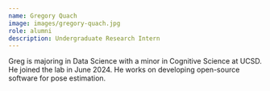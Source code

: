 ```yaml
---
name: Gregory Quach
image: images/gregory-quach.jpg
role: alumni
description: Undergraduate Research Intern
---
```


Greg is majoring in Data Science with a minor in Cognitive Science at UCSD. He joined
the lab in June 2024. He works on developing open-source software for pose estimation.